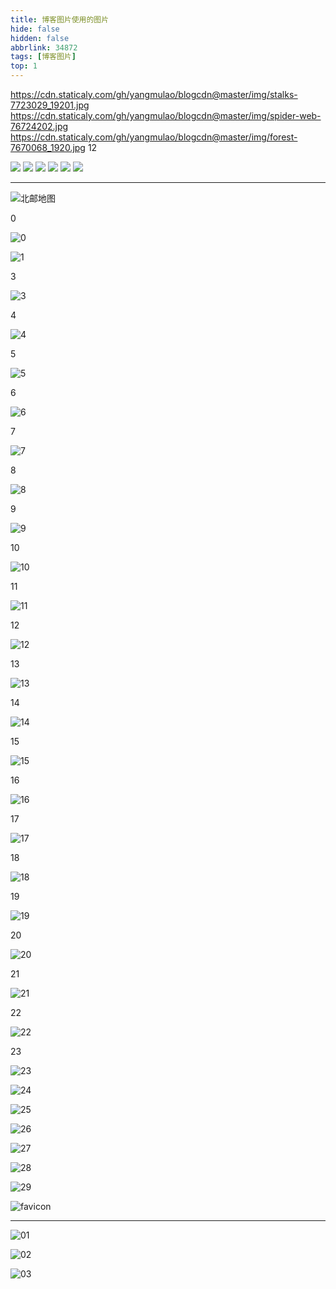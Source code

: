 ```yaml
---
title: 博客图片使用的图片
hide: false
hidden: false
abbrlink: 34872
tags: [博客图片]
top: 1
---
```




https://cdn.staticaly.com/gh/yangmulao/blogcdn@master/img/stalks-7723029_19201.jpg
https://cdn.staticaly.com/gh/yangmulao/blogcdn@master/img/spider-web-76724202.jpg
https://cdn.staticaly.com/gh/yangmulao/blogcdn@master/img/forest-7670068_1920.jpg
12



![](https://cdn.staticaly.com/gh/yangmulao/blogcdn@master/img/main.jpg)
![](https://cdn.staticaly.com/gh/yangmulao/blogcdn@master/img/spider-web-7672420.jpg)
![](https://cdn.staticaly.com/gh/yangmulao/blogcdn@master/img/waterfall-7845023.jpg)
![](https://cdn.staticaly.com/gh/yangmulao/blogcdn@master/img/bird-7785106.jpg)
![](https://cdn.staticaly.com/gh/yangmulao/blogcdn@master/img/insect-7757601.jpg)
![](https://cdn.staticaly.com/gh/yangmulao/blogcdn@master/img/leaves-7845964.jpg)



------

![北邮地图](https://cdn.staticaly.com/gh/yangmulao/blogcdn@master/img/bupt-map.png)



0

![0](https://cdn.staticaly.com/gh/yangmulao/blogcdn@master/img/0.jpg)


![1](https://cdn.staticaly.com/gh/yangmulao/blogcdn@master/img/1.jpg)

3

![3](https://cdn.staticaly.com/gh/yangmulao/blogcdn@master/img/3.jpg)

4

![4](https://cdn.staticaly.com/gh/yangmulao/blogcdn@master/img/4.jpg)

5

![5](https://cdn.staticaly.com/gh/yangmulao/blogcdn@master/img/5.jpg)

6

![6](https://cdn.staticaly.com/gh/yangmulao/blogcdn@master/img/6.jpg)

7

![7](https://cdn.staticaly.com/gh/yangmulao/blogcdn@master/img/7.jpg)

8

![8](https://cdn.staticaly.com/gh/yangmulao/blogcdn@master/img/8.jpg)

9

![9](https://cdn.staticaly.com/gh/yangmulao/blogcdn@master/img/9.jpg)

10

![10](https://cdn.staticaly.com/gh/yangmulao/blogcdn@master/img/10.jpg)

11

![11](https://cdn.staticaly.com/gh/yangmulao/blogcdn@master/img/11.jpg)

12

![12](https://cdn.staticaly.com/gh/yangmulao/blogcdn@master/img/12.jpg)

13

![13](https://cdn.staticaly.com/gh/yangmulao/blogcdn@master/img/13.jpg)

14

![14](https://cdn.staticaly.com/gh/yangmulao/blogcdn@master/img/14.jpg)

15

![15](https://cdn.staticaly.com/gh/yangmulao/blogcdn@master/img/15.jpg)

16

![16](https://cdn.staticaly.com/gh/yangmulao/blogcdn@master/img/16.jpg)

17

![17](https://cdn.staticaly.com/gh/yangmulao/blogcdn@master/img/17.jpg)

18

![18](https://cdn.staticaly.com/gh/yangmulao/blogcdn@master/img/18.jpg)

19

![19](https://cdn.staticaly.com/gh/yangmulao/blogcdn@master/img/19.jpg)

20

![20](https://cdn.staticaly.com/gh/yangmulao/blogcdn@master/img/20.jpg)

21

![21](https://cdn.staticaly.com/gh/yangmulao/blogcdn@master/img/21.jpg)

22

![22](https://cdn.staticaly.com/gh/yangmulao/blogcdn@master/img/22.jpg)

23

![23](https://cdn.staticaly.com/gh/yangmulao/blogcdn@master/img/23.jpg)

![24](https://cdn.staticaly.com/gh/yangmulao/blogcdn@master/img/24.jpg)

![25](https://cdn.staticaly.com/gh/yangmulao/blogcdn@master/img/25.jpg)

![26](https://cdn.staticaly.com/gh/yangmulao/blogcdn@master/img/26.jpg)

![27](https://cdn.staticaly.com/gh/yangmulao/blogcdn@master/img/27.jpg)

![28](https://cdn.staticaly.com/gh/yangmulao/blogcdn@master/img/28.jpg)

![29](https://cdn.staticaly.com/gh/yangmulao/blogcdn@master/img/29.jpg)

![favicon](https://cdn.staticaly.com/gh/yangmulao/blogcdn@master/img/favicon.png)









----



![01](https://cdn.staticaly.com/gh/yangmulao/blogcdn@master/img/01.jpg)

![02](https://cdn.staticaly.com/gh/yangmulao/blogcdn@master/img/02.jpg)

![03](https://cdn.staticaly.com/gh/yangmulao/blogcdn@master/img/03.jpg)

